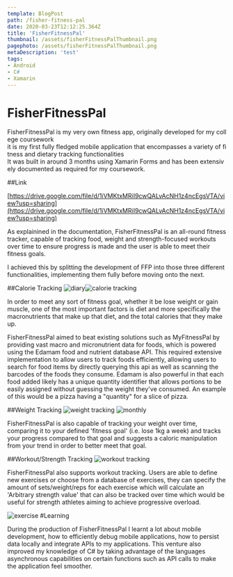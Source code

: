 ```yaml
---
template: BlogPost
path: /fisher-fitness-pal
date: 2020-03-23T12:12:25.364Z
title: 'FisherFitnessPal'
thumbnail: /assets/fisherFitnessPalThumbnail.png
pagephoto: /assets/fisherFitnessPalThumbnail.png
metaDescription: 'test'
tags:
- Android
- C#
- Xamarin
---
```

# FisherFitnessPal

FisherFitnessPal is my very own fitness app, originally developed for my college coursework it is my first fully fledged mobile application that encompasses a variety of fitness and dietary tracking functionalities It was built in around 3 months using Xamarin Forms and has been extensively documented as required for my coursework.



##Link

[https://drive.google.com/file/d/1iVMKtxMRiI9cwQALvAcNH1z4ncEgsVTA/view?usp=sharing](https://drive.google.com/file/d/1iVMKtxMRiI9cwQALvAcNH1z4ncEgsVTA/view?usp=sharing)

As explainined in the documentation, FisherFitnessPal is an all-round fitness tracker, capable of tracking food, weight and strength-focused workouts over time to ensure progress is made and the user is able to meet their fitness goals. 

I achieved this by splitting the development of FFP into those three different functionalities, implementing them fully before moving onto the next.

##Calorie Tracking
![diary](/assets/ffp_food_diary.png)![calorie tracking](/assets/ffp_calorie_tracking.png)

In order to meet any sort of fitness goal, whether it be lose weight or gain muscle, one of the most important factors is diet and more specifically the macronutrients that make up that diet, and the total calories that they make up.

FisherFitnessPal aimed to beat existing solutions such as MyFitnessPal by providing vast macro and micronutrient data for foods, which is powered using the Edamam food and nutrient database API. This required extensive implementation to allow users to track foods efficiently, allowing users to search for food items by directly querying this api as well as scanning the barcodes of the foods they consume. Edamam is also powerful in that each food added likely has a unique quantity identifier that allows portions to be easily assigned without guessing the weight they've consumed. An example of this would be a pizza having a "quantity" for a slice of pizza.

##Weight Tracking
![weight tracking](/assets/ffp_weight_tracking.png) ![monthly](/assets/ffp_weight_tracking_monthly.png)


FisherFitnessPal is also capable of tracking your weight over time, comparing it to your defined 'fitness goal' (i.e. lose 1kg a week) and tracks your progress compared to that goal and suggests a caloric manipulation from your trend in order to better meet that goal.

##Workout/Strength Tracking
![workout tracking](/assets/ffp_strength_tracking.png)

FisherFitnessPal also supports workout tracking. Users are able to define new exercises or choose from a database of exercises, they can specify the amount of sets/weight/reps for each exercise which will calculate an 'Arbitrary strength value' that can also be tracked over time which would be useful for strength athletes aiming to achieve progressive overload.

![exercise](/assets/ffp_exercise_tracking.png)
#Learning

During the production of FisherFitnessPal I learnt a lot about mobile development, how to efficiently debug mobile applications, how to persist data locally and integrate APIs to my applications. This venture also improved my knowledge of C# by taking advantage of the languages asynchronous capabilities on certain functions such as API calls to make the application feel smoother.


